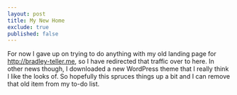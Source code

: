 ```yaml
---
layout: post
title: My New Home
exclude: true
published: false
---
```


For now I gave up on trying to do anything with my old landing page for http://bradley-teller.me, so I have redirected that traffic over to here. In other news though, I downloaded a new WordPress theme that I really think I like the looks of. So hopefully this spruces things up a bit and I can remove that old item from my to-do list.